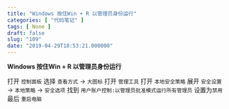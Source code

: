 ```yaml
---
title: "Windows 按住Win + R 以管理员身份运行"
categories: [ "代码笔记" ]
tags: [ None ]
draft: false
slug: "109"
date: "2019-04-29T18:53:21.000000"
---
```


**Windows 按住Win + R 以管理员身份运行**

打开 `控制面板`
选择 `查看方式` -> `大图标`
打开 `管理工具`
打开 `本地安全策略`
展开 `安全设置` -> `本地策略` -> `安全选项`
找到 `用户账户控制:以管理员批准模式运行所有管理员`
设置为`禁用`
最后 `重启电脑`

